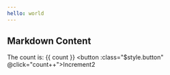 ```yaml
---
hello: world
---
```


<script setup>
import { ref } from 'vue';
import HyName from '../components/hyName.vue';
const count = ref(0);
</script> 

## Markdown Content

The count is: {{ count }}
<HyName />
<a-input placeholder="Basic usage" />
<button :class="$style.button" @click="count++">Increment2</button>

<style module>
.button {
  color: #c97368;
  font-weight: bold;
}
</style>
